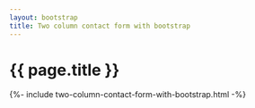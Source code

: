 ```yaml
---
layout: bootstrap
title: Two column contact form with bootstrap
---
```

# {{ page.title }}

{%- include two-column-contact-form-with-bootstrap.html -%}
